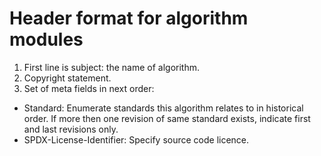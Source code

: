 # Header format for algorithm modules

1. First line is subject: the name of algorithm.
2. Copyright statement.
3. Set of meta fields in next order:
  * Standard: Enumerate standards this algorithm relates to in historical
    order. If more then one revision of same standard exists, indicate first
    and last revisions only.
  * SPDX-License-Identifier: Specify source code licence.
